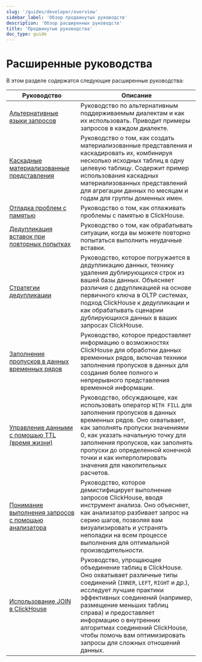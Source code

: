 ```yaml
---
slug: '/guides/developer/overview'
sidebar_label: 'Обзор продвинутых руководств'
description: 'Обзор расширенных руководств'
title: 'Продвинутые руководства'
doc_type: guide
---
```

# Расширенные руководства

В этом разделе содержатся следующие расширенные руководства:

| Руководство                                                                                                         | Описание                                                                                                                                                                                                                                                                                                                                    |
|-------------------------------------------------------------------------------------------------------------------|------------------------------------------------------------------------------------------------------------------------------------------------------------------------------------------------------------------------------------------------------------------------------------------------------------------------------------------------|
| [Альтернативные языки запросов](../developer/alternative-query-languages)                                     | Руководство по альтернативным поддерживаемым диалектам и как их использовать. Приводит примеры запросов в каждом диалекте.                                                                                                                                                                                                                  |
| [Каскадные материализованные представления](../developer/cascading-materialized-views)                       | Руководство о том, как создать материализованные представления и каскадировать их, комбинируя несколько исходных таблиц в одну целевую таблицу. Содержит пример использования каскадных материализованных представлений для агрегации данных по месяцам и годам для группы доменных имен.                                                        |
| [Отладка проблем с памятью](../developer/debugging-memory-issues)                                             | Руководство о том, как отлаживать проблемы с памятью в ClickHouse.                                                                                                                                                                                                                                                                         |
| [Дедупликация вставок при повторных попытках](../developer/deduplicating-inserts-on-retries)                 | Руководство о том, как обрабатывать ситуации, когда вы можете повторно попытаться выполнить неудачные вставки.                                                                                                                                                                                                                            |
| [Стратегии дедупликации](../developer/deduplication)                                                           | Руководство, которое погружается в дедупликацию данных, технику удаления дублирующихся строк из вашей базы данных. Объясняет различия с дедупликацией на основе первичного ключа в OLTP системах, подход ClickHouse к дедупликации и как обрабатывать сценарии дублирующихся данных в ваших запросах ClickHouse.                                     |
| [Заполнение пропусков в данных временных рядов](../developer/time-series-filling-gaps)                       | Руководство, которое предоставляет информацию о возможностях ClickHouse для обработки данных временных рядов, включая техники заполнения пропусков в данных для создания более полного и непрерывного представления временной информации.                                                                                                      |
| [Управление данными с помощью TTL (время жизни)](../developer/ttl)                                           | Руководство, обсуждающее, как использовать оператор `WITH FILL` для заполнения пропусков в данных временных рядов. Оно охватывает, как заполнять пропуски значениями 0, как указать начальную точку для заполнения пропусков, как заполнять пропуски до определенной конечной точки и как интерполировать значения для накопительных расчетов.     |
| [Понимание выполнения запросов с помощью анализатора](../developer/understanding-query-execution-with-the-analyzer) | Руководство, которое демистифицирует выполнение запросов ClickHouse, вводя инструмент анализа. Оно объясняет, как анализатор разбивает запрос на серию шагов, позволяя вам визуализировать и устранять неполадки на всем процессе выполнения для оптимальной производительности.                                                               |
| [Использование JOIN в ClickHouse](../joining-tables)                                                           | Руководство, упрощающее объединение таблиц в ClickHouse. Оно охватывает различные типы соединений (`INNER`, `LEFT`, `RIGHT` и др.), исследует лучшие практики эффективных соединений (например, размещение меньших таблиц справа) и предоставляет информацию о внутренних алгоритмах соединений ClickHouse, чтобы помочь вам оптимизировать запросы для сложных отношений данных. |